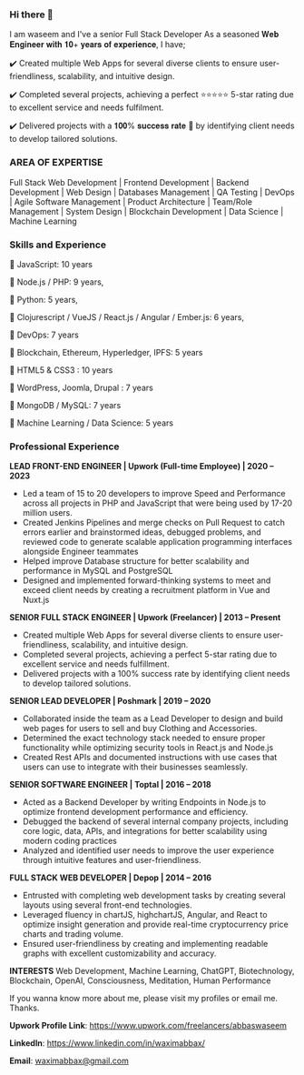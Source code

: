 ### Hi there 👋

I am waseem and I've a senior Full Stack Developer As a seasoned 𝐖𝐞𝐛 𝐄𝐧𝐠𝐢𝐧𝐞𝐞𝐫 𝐰𝐢𝐭𝐡 𝟏𝟎+ 𝐲𝐞𝐚𝐫𝐬 𝐨𝐟 𝐞𝐱𝐩𝐞𝐫𝐢𝐞𝐧𝐜𝐞, I have;

✔️ Created multiple Web Apps for several diverse clients to ensure user-friendliness, scalability, and intuitive design.

✔️ Completed several projects, achieving a perfect  ⭐⭐⭐⭐⭐  5-star rating due to excellent service and needs fulfilment.

✔️ Delivered projects with a  𝟏𝟎𝟎% 𝐬𝐮𝐜𝐜𝐞𝐬𝐬 𝐫𝐚𝐭𝐞 🚀 by identifying client needs to develop tailored solutions.


### AREA OF EXPERTISE

Full Stack Web Development | Frontend Development | Backend Development | Web Design | Databases Management | QA Testing | DevOps | Agile Software Management | Product Architecture | Team/Role Management | System Design | Blockchain Development | Data Science | Machine Learning



### Skills and Experience

🚀 JavaScript: 10 years

🚀 Node.js / PHP: 9 years,

🚀 Python: 5 years,

🚀 Clojurescript / VueJS / React.js / Angular / Ember.js: 6 years,

🚀 DevOps: 7 years

🚀 Blockchain, Ethereum, Hyperledger, IPFS: 5 years

🚀 HTML5 & CSS3 : 10 years

🚀 WordPress, Joomla, Drupal : 7 years

🚀 MongoDB / MySQL: 7 years

🚀 Machine Learning / Data Science: 5 years


### Professional Experience


**LEAD FRONT-END ENGINEER | Upwork (Full-time Employee) | 2020 – 2023**

* Led a team of 15 to 20 developers to improve Speed and Performance across all projects in PHP and JavaScript that were being used by 
17-20 million users. 
* Created Jenkins Pipelines and merge checks on Pull Request to catch errors earlier and brainstormed ideas, debugged problems, and reviewed code to generate scalable application programming interfaces alongside Engineer teammates 
* Helped improve Database structure for better scalability and  performance in MySQL and PostgreSQL 
* Designed and implemented forward-thinking systems to meet and exceed client needs by creating a recruitment platform in Vue and Nuxt.js

**SENIOR FULL STACK ENGINEER | Upwork (Freelancer) | 2013 – Present**
* Created multiple Web Apps for several diverse clients to ensure user-friendliness, scalability, and intuitive design. 
* Completed several projects, achieving a perfect 5-star rating due to excellent service and needs fulfillment. 
* Delivered projects with a 100% success rate by identifying client needs to develop tailored solutions.

**SENIOR LEAD DEVELOPER | Poshmark | 2019 – 2020**
* Collaborated inside the team as a Lead Developer to design and build web pages for users to sell and buy Clothing and Accessories. 
* Determined the exact technology stack needed to ensure proper functionality while optimizing security tools in React.js and Node.js 
* Created Rest APIs and documented instructions with use cases that users can use to integrate with their businesses seamlessly.

**SENIOR SOFTWARE ENGINEER | Toptal | 2016 – 2018**
* Acted as a Backend Developer by writing Endpoints in Node.js to optimize frontend development performance and efficiency. 
* Debugged the backend of several internal company projects, including core logic, data, APIs, and integrations for better scalability using modern coding practices 
* Analyzed and identified user needs to improve the user experience through intuitive features and user-friendliness.

**FULL STACK WEB DEVELOPER | Depop | 2014 – 2016**
* Entrusted with completing web development tasks by creating several layouts using several front-end technologies. 
* Leveraged fluency in chartJS, highchartJS,  Angular, and React to optimize insight generation and provide real-time cryptocurrency price charts and trading volume. 
* Ensured user-friendliness by creating and implementing readable graphs with excellent customizability and accuracy.


**INTERESTS**
Web Development, Machine Learning, ChatGPT, Biotechnology, Blockchain, OpenAI, Consciousness, Meditation, Human Performance

If you wanna know more about me, please visit my profiles or email me. Thanks.

**Upwork Profile Link**: https://www.upwork.com/freelancers/abbaswaseem

**LinkedIn**: https://www.linkedin.com/in/waximabbax/

**Email**: waximabbax@gmail.com
